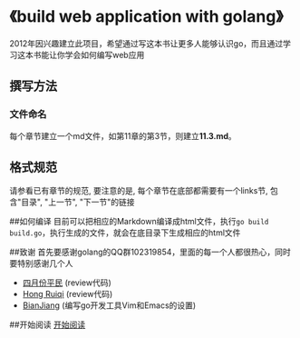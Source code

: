 # 《build web application with golang》
2012年因兴趣建立此项目，希望通过写这本书让更多人能够认识go，而且通过学习这本书能让你学会如何编写web应用

## 撰写方法
### 文件命名
每个章节建立一个md文件，如第11章的第3节，则建立**11.3.md**。

## 格式规范
请参看已有章节的规范, 要注意的是, 每个章节在底部都需要有一个links节, 包含"目录", "上一节", "下一节"的链接

##如何编译
目前可以把相应的Markdown编译成html文件，执行`go build build.go`，执行生成的文件，就会在底目录下生成相应的html文件

##致谢
首先要感谢golang的QQ群102319854，里面的每一个人都很热心，同时要特别感谢几个人

 - [四月份平民](https://plus.google.com/110445767383269817959) (review代码)
 - [Hong Ruiqi](https://github.com/hongruiqi)  (review代码)
 - [BianJiang](https://github.com/border) (编写go开发工具Vim和Emacs的设置)

##开始阅读
[开始阅读](blob/master/preface.md)